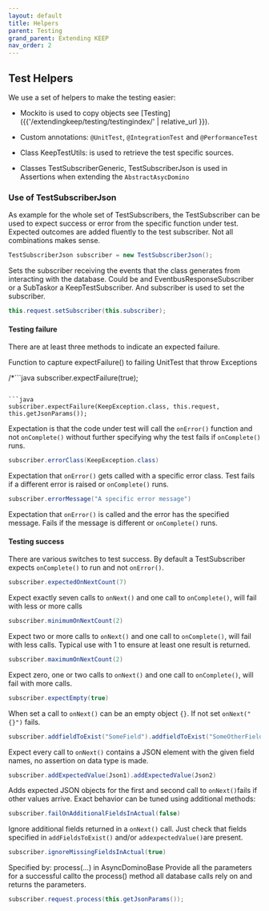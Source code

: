 ```yaml
---
layout: default
title: Helpers
parent: Testing
grand_parent: Extending KEEP
nav_order: 2
---
```

## Test Helpers

We use a set of helpers to make the testing easier:

- Mockito is used to copy objects see [Testing]({{'/extendingkeep/testing/testingindex/' | relative_url }}).

- Custom annotations: `@UnitTest`, `@IntegrationTest` and `@PerformanceTest`
- Class KeepTestUtils: is used to retrieve the test specific sources.
- Classes TestSubscriberGeneric, TestSubscriberJson is used in Assertions when extending the `AbstractAsycDomino`


### Use of TestSubscriberJson

As example for the whole set of TestSubscribers, the TestSubscriber can be used to expect success or error from the specific function under test. Expected outcomes are added fluently to the test subscriber. Not all combinations makes sense.

```java
TestSubscriberJson subscriber = new TestSubscriberJson();
```
Sets the subscriber receiving the events that the class generates from interacting with the database. Could be and EventbusResponseSubscriber or a SubTaskor a KeepTestSubscriber.
And subscriber is used to set the subscriber.

```java
this.request.setSubscriber(this.subscriber);
```

#### Testing failure

There are at least three methods to indicate an expected failure.

Function to capture expectFailure() to failing UnitTest that throw Exceptions

/*```java
subscriber.expectFailure(true);
```*/

```java
subscriber.expectFailure(KeepException.class, this.request, this.getJsonParams());
```

Expectation is that the code under test will call the `onError()` function and not `onComplete()` without further specifying why the test fails if `onComplete()` runs.


```java
subscriber.errorClass(KeepException.class)
```

Expectation that `onError()` gets called with a specific error class. Test fails if a different error is raised or `onComplete()` runs.


```java
subscriber.errorMessage("A specific error message")
```

Expectation that `onError()` is called and the error has the specified message. Fails if the message is different or `onComplete()` runs.


#### Testing success

There are various switches to test success. By default a TestSubscriber expects `onComplete()` to run and not `onError()`.

```java
subscriber.expectedOnNextCount(7)
```

Expect exactly seven calls to `onNext()` and one call to `onComplete()`, will fail with less or more calls

```java
subscriber.minimumOnNextCount(2)
```

Expect two or more calls to `onNext()` and one call to `onComplete()`, will fail with less calls.
Typical use with 1 to ensure at least one result is returned.


```java
subscriber.maximumOnNextCount(2)
```

Expect zero, one or two calls to `onNext()` and one call to `onComplete()`, will fail with more calls.


```java
subscriber.expectEmpty(true)
```

When set a call to `onNext()` can be an empty object `{}`. If not set `onNext("{}")` fails.


```java
subscriber.addfieldToExist("SomeField").addfieldToExist("SomeOtherField")
```

Expect every call to `onNext()` contains a JSON element with the given field names, no assertion on data type is made.

```java
subscriber.addExpectedValue(Json1).addExpectedValue(Json2)
```

Adds expected JSON objects for the first and second call to `onNext()`fails if other values arrive. Exact behavior can be tuned
using additional methods:

```java
subscriber.failOnAdditionalFieldsInActual(false)
```

Ignore additional fields returned in a `onNext()` call. Just check that fields specified in `addFieldsToExist()` and/or
`addexpectedValue()`are present.

```java
subscriber.ignoreMissingFieldsInActual(true)
```

Specified by: process(...) in AsyncDominoBase
Provide all the parameters for a successful callto the process() method all database calls rely on and returns the parameters.

```java
subscriber.request.process(this.getJsonParams());
```

